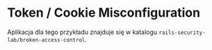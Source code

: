 # Token / Cookie Misconfiguration

Aplikacja dla tego przykładu znajduje się w katalogu `rails-security-lab/broken-access-control`.
